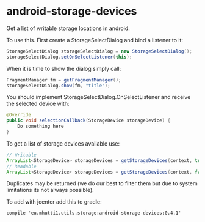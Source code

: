 # android-storage-devices
Get a list of writable storage locations in android.

To use this. First create a StorageSelectDialog and bind a listener to it:

```Java
StorageSelectDialog storageSelectDialog = new StorageSelectDialog();
storageSelectDialog.setOnSelectListener(this);
```

When it is time to show the dialog simply call:
```Java
FragmentManager fm = getFragmentManager();
storageSelectDialog.show(fm, "title");
```

You should implement StorageSelectDialog.OnSelectListener and receive the selected device with:

```Java
@Override
public void selectionCallback(StorageDevice storageDevice) {
	Do something here
}

```
To get a list of storage devices available use:

```Java
// Writable
ArrayList<StorageDevice> storageDevices = getStorageDevices(context, true);
// Readable
ArrayList<StorageDevice> storageDevices = getStorageDevices(context, false);
```
Duplicates may be returned (we do our best to filter them but due to system limitations its not always possible).


To add with jcenter add this to gradle:

```Gradle
compile 'eu.mhutti1.utils.storage:android-storage-devices:0.4.1'
```
